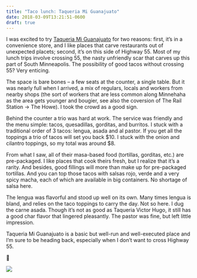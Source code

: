 ```yaml
---
title: "Taco lunch: Taqueria Mi Guanajuato"
date: 2018-03-09T13:21:51-0600
draft: true
---
```






I was excited to try [Taqueria Mi Guanajuato](https://taqueriamiguanajuato.weebly.com) for two reasons: first, it’s in a convenience store, and I like places that carve restaurants out of unexpected placets; second, it’s on this side of Highway 55\. Most of my lunch trips involve crossing 55, the nasty unfriendly scar that carves up this part of South Minneapolis. The possibility of good tacos without crossing 55? Very enticing.

The space is bare bones – a few seats at the counter, a single table. But it was nearly full when I arrived, a mix of regulars, locals and workers from nearby shops (the sort of workers that are less common along Minnehaha as the area gets younger and bougier, see also the coversion of The Rail Station -> The Howe). I took the crowd as a good sign.

Behind the counter a trio was hard at work. The service was friendly and the menu simple: tacos, quesadillas, gorditas, and burritos. I stuck with a traditional order of 3 tacos: lengua, asada and al pastor. If you get all the toppings a trio of tacos will set you back $10\. I stuck with the onion and cilantro toppings, so my total was around $8.

From what I saw, all of their masa-based food (tortillas, gorditas, etc.) are pre-packaged. I like places that cook theirs fresh, but I realize that it’s a rarity. And besides, good fillings will more than make up for pre-packaged tortillas. And you can top those tacos with salsas rojo, verde and a very spicy macha, each of which are available in big containers. No shortage of salsa here.

The lengua was flavorful and stood up well on its own. Many times lengua is bland, and relies on the taco toppings to carry the day. Not so here. I dug the carne asada. Though it’s not as good as Taqueria Victor Hugo, it still has a good char flavor that lingered pleasantly. The pastor was fine, but left little impression.

Taqueria Mi Guanajuato is a basic but well-run and well-executed place and I’m sure to be heading back, especially when I don’t want to cross Highway 55.

🌮

![](/images/2018/1218cda505.jpg)



